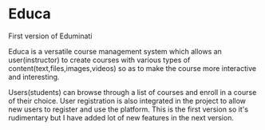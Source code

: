 # Educa
First version of Eduminati

Educa is a versatile course management system which allows an user(instructor) to create courses with various types of content(text,files,images,videos) so as to make the course more interactive and interesting.

Users(students) can browse through a list of courses and enroll in a course of their choice.
User registration is also integrated in the project to allow new users to register and use the platform.
This is the first version so it's rudimentary but I have added lot of new features in the next version.
